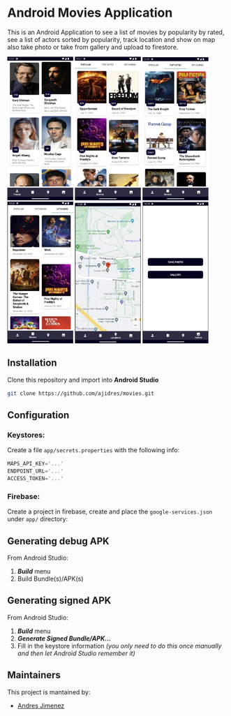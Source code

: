# Android Movies Application

This is an Android Application to see a list of movies by popularity by rated, see a list of actors sorted by popularity, track location and show on map also take photo or take from gallery and upload to firestore.

<img src='./demo/people.png' width=30%> 
<img src='./demo/m_popular.png' width=30%>
<img src='./demo/m_rated.png' width=30%> 
<img src='./demo/m_upcoming.png' width=30%>
<img src='./demo/map.png' width=30%> 
<img src='./demo/photo.png' width=30%>

## Installation
Clone this repository and import into **Android Studio**
```bash
git clone https://github.com/ajidres/movies.git
```

## Configuration
### Keystores:
Create a file `app/secrets.properties` with the following info:
```gradle
MAPS_API_KEY='...'
ENDPOINT_URL='...'
ACCESS_TOKEN='...'
```

### Firebase:
Create a project in firebase, create and place the `google-services.json` under `app/` directory:


## Generating debug APK
From Android Studio:
1. ***Build*** menu
2. Build Bundle(s)/APK(s)

## Generating signed APK
From Android Studio:
1. ***Build*** menu
2. ***Generate Signed Bundle/APK...***
3. Fill in the keystore information *(you only need to do this once manually and then let Android Studio remember it)*

## Maintainers
This project is mantained by:
* [Andres Jimenez](https://github.com/ajidre)

